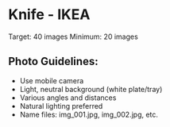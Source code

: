 # Knife - IKEA

Target: 40 images
Minimum: 20 images

## Photo Guidelines:
- Use mobile camera
- Light, neutral background (white plate/tray)
- Various angles and distances
- Natural lighting preferred
- Name files: img_001.jpg, img_002.jpg, etc.
